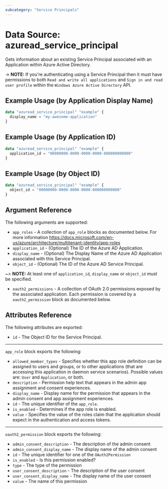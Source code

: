 ```yaml
---
subcategory: "Service Principals"
---
```


# Data Source: azuread_service_principal

Gets information about an existing Service Principal associated with an Application within Azure Active Directory.

-> **NOTE:** If you're authenticating using a Service Principal then it must have permissions to both `Read and write all applications` and `Sign in and read user profile` within the `Windows Azure Active Directory` API.

## Example Usage (by Application Display Name)

```terraform
data "azuread_service_principal" "example" {
  display_name = "my-awesome-application"
}
```

## Example Usage (by Application ID)

```terraform
data "azuread_service_principal" "example" {
  application_id = "00000000-0000-0000-0000-000000000000"
}
```

## Example Usage (by Object ID)

```terraform
data "azuread_service_principal" "example" {
  object_id = "00000000-0000-0000-0000-000000000000"
}
```

## Argument Reference

The following arguments are supported:

* `app_roles` - A collection of `app_role` blocks as documented below. For more information https://docs.microsoft.com/en-us/azure/architecture/multitenant-identity/app-roles
* `application_id` - (Optional) The ID of the Azure AD Application.
* `display_name` - (Optional) The Display Name of the Azure AD Application associated with this Service Principal.
* `object_id` - (Optional) The ID of the Azure AD Service Principal.

~> **NOTE:** At least one of `application_id`, `display_name` or `object_id` must be specified.

* `oauth2_permissions` - A collection of OAuth 2.0 permissions exposed by the associated application. Each permission is covered by a `oauth2_permission` block as documented below.

## Attributes Reference

The following attributes are exported:

* `id` - The Object ID for the Service Principal.

---

`app_role` block exports the following:

* `allowed_member_types` - Specifies whether this app role definition can be assigned to users and groups, or to other applications (that are accessing this application in daemon service scenarios). Possible values are: `User` and `Application`, or both.
* `description` - Permission help text that appears in the admin app assignment and consent experiences.
* `display_name` - Display name for the permission that appears in the admin consent and app assignment experiences.
* `id` - The unique identifier of the `app_role`.
* `is_enabled` - Determines if the app role is enabled.
* `value` - Specifies the value of the roles claim that the application should expect in the authentication and access tokens.

---

`oauth2_permission` block exports the following:

* `admin_consent_description` - The description of the admin consent
* `admin_consent_display_name` - The display name of the admin consent
* `id` - The unique identifier for one of the `OAuth2Permission`
* `is_enabled` - Is this permission enabled?
* `type` - The type of the permission
* `user_consent_description` - The description of the user consent
* `user_consent_display_name` - The display name of the user consent
* `value` - The name of this permission
